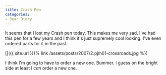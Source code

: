 ```yaml
---
title: Crash Pen
categories:
- Dear Diary
---
```


It seems that I lost my Crash pen today. This makes me very sad. I've had this pen for a few years and I think it's just supremely cool looking. I've even ordered parts for it in the past.

[]({{ site.url }}{% link /assets/posts/2007/2.pjm01-crossroads.jpg %})

I think I'm going to have to order a new one. Bummer. I guess on the bright side at least I _can_ order a new one.
